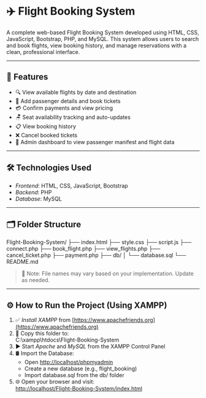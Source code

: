 # ✈️ Flight Booking System

A complete web-based Flight Booking System developed using HTML, CSS, JavaScript, Bootstrap, PHP, and MySQL. This system allows users to search and book flights, view booking history, and manage reservations with a clean, professional interface.

---

## 🚀 Features

- 🔍 View available flights by date and destination
- 🧑 Add passenger details and book tickets
- 💳 Confirm payments and view pricing
- 🪑 Seat availability tracking and auto-updates
- 📋 View booking history
- ❌ Cancel booked tickets
- 📄 Admin dashboard to view passenger manifest and flight data

---

## 🛠️ Technologies Used

- *Frontend*: HTML, CSS, JavaScript, Bootstrap
- *Backend*: PHP
- *Database*: MySQL

---

## 🗂️ Folder Structure
Flight-Booking-System/
├── index.html
├── style.css
├── script.js
├── connect.php
├── book_flight.php
├── view_flights.php
├── cancel_ticket.php
├── payment.php
├── db/
│ └── database.sql
└── README.md

> 📌 Note: File names may vary based on your implementation. Update as needed.

---

## ⚙️ How to Run the Project (Using XAMPP)

1. ✅ *Install XAMPP* from [https://www.apachefriends.org](https://www.apachefriends.org)
2. 📁 Copy this folder to:  
   C:\xampp\htdocs\Flight-Booking-System
3. ▶️ Start *Apache* and *MySQL* from the XAMPP Control Panel
4. 🛢️ Import the Database:
   - Open [http://localhost/phpmyadmin](http://localhost/phpmyadmin)
   - Create a new database (e.g., flight_booking)
   - Import database.sql from the db/ folder
5. 🌐 Open your browser and visit:  
   [http://localhost/Flight-Booking-System/index.html](http://localhost/Flight-Booking-System/index.html)

